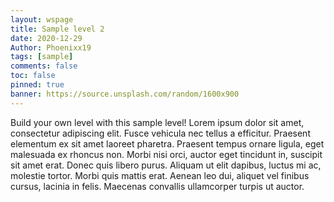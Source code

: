 ```yaml
---
layout: wspage
title: Sample level 2
date: 2020-12-29
Author: Phoenixx19
tags: [sample]
comments: false
toc: false
pinned: true
banner: https://source.unsplash.com/random/1600x900
---
```


Build your own level with this sample level!
Lorem ipsum dolor sit amet, consectetur adipiscing elit. Fusce vehicula nec tellus a efficitur. Praesent elementum ex sit amet laoreet pharetra. Praesent tempus ornare ligula, eget malesuada ex rhoncus non. Morbi nisi orci, auctor eget tincidunt in, suscipit sit amet erat. Donec quis libero purus. Aliquam ut elit dapibus, luctus mi ac, molestie tortor. Morbi quis mattis erat. Aenean leo dui, aliquet vel finibus cursus, lacinia in felis. Maecenas convallis ullamcorper turpis ut auctor.